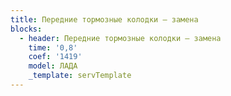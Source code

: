 ```yaml
---
title: Передние тормозные колодки – замена
blocks:
  - header: Передние тормозные колодки – замена
    time: '0,8'
    coef: '1419'
    model: ЛАДА
    _template: servTemplate
---
```

        